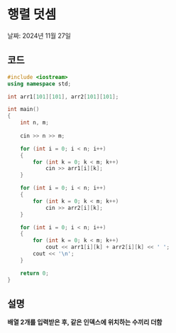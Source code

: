 # 행렬 덧셈

날짜: 2024년 11월 27일

## 코드

```cpp
#include <iostream>
using namespace std;

int arr1[101][101], arr2[101][101];

int main() 
{
	int n, m;
	
	cin >> n >> m;

	for (int i = 0; i < n; i++) 
	{
		for (int k = 0; k < m; k++) 
			cin >> arr1[i][k];
	}

	for (int i = 0; i < n; i++) 
	{
		for (int k = 0; k < m; k++) 
			cin >> arr2[i][k];
	}

	for (int i = 0; i < n; i++) 
	{
		for (int k = 0; k < m; k++) 
			cout << arr1[i][k] + arr2[i][k] << ' ';
		cout << '\n';
	}

	return 0;
}
```

## 설명

**배열 2개를 입력받은 후, 같은 인덱스에 위치하는 수끼리 더함**